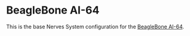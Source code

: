 # BeagleBone AI-64

This is the base Nerves System configuration for the [BeagleBone AI-64](http://beagleboard.org/ai-64).
